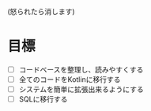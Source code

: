(怒られたら消します)

# 目標
- [ ] コードベースを整理し、読みやすくする
- [ ] 全てのコードをKotlinに移行する
- [ ] システムを簡単に拡張出来るようにする
- [ ] SQLに移行する